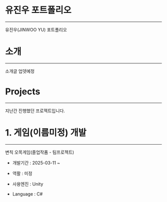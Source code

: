 # 유진우 포트폴리오
---
유진우(JINWOO YU) 포트폴리오
# 소개
---
소개글 업뎃예정

# Projects
---
지난간 진행했던 프로젝트입니다.

# 1. 게임(이름미정) 개발
---
변칙 오목게임(졸업작품 - 팀프로젝트)


+ 개발기간 : 2025-03-11 ~


+ 역활 : 미정


+ 사용엔진 : Unity


+ Language : C#


